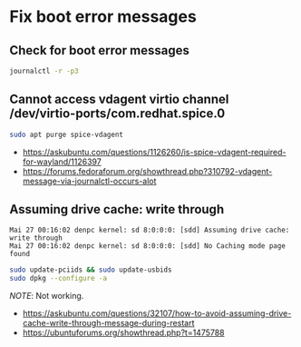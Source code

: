 # Fix boot error messages

## Check for boot error messages

```bash
journalctl -r -p3
```

## Cannot access vdagent virtio channel /dev/virtio-ports/com.redhat.spice.0

```bash
sudo apt purge spice-vdagent
```

* https://askubuntu.com/questions/1126260/is-spice-vdagent-required-for-wayland/1126397
* https://forums.fedoraforum.org/showthread.php?310792-vdagent-message-via-journalctl-occurs-alot

## Assuming drive cache: write through

```
Mai 27 00:16:02 denpc kernel: sd 8:0:0:0: [sdd] Assuming drive cache: write through
Mai 27 00:16:02 denpc kernel: sd 8:0:0:0: [sdd] No Caching mode page found
```

```bash
sudo update-pciids && sudo update-usbids
sudo dpkg --configure -a
```

*NOTE*: Not working.

* https://askubuntu.com/questions/32107/how-to-avoid-assuming-drive-cache-write-through-message-during-restart
* https://ubuntuforums.org/showthread.php?t=1475788
